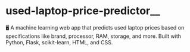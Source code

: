 # used-laptop-price-predictor__
🖥️ A machine learning web app that predicts used laptop prices based on specifications like brand, processor, RAM, storage, and more. Built with Python, Flask, scikit-learn, HTML, and CSS.
